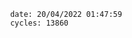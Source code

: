 

                date: 20/04/2022 01:47:59
                cycles: 13860

                         